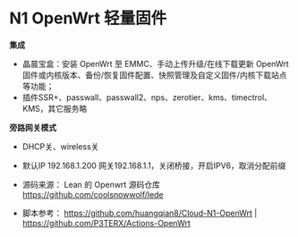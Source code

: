 # N1 OpenWrt 轻量固件

**集成**
- 晶晨宝盒：安装 OpenWrt 至 EMMC、手动上传升级/在线下载更新 OpenWrt 固件或内核版本、备份/恢复固件配置、快照管理及自定义固件/内核下载站点等功能；
- 插件SSR+、passwall、passwall2、nps、zerotier、kms、timectrol、KMS，其它服务略

**旁路网关模式**
- DHCP关、wireless关
- 默认IP 192.168.1.200 网关192.168.1.1，关闭桥接，开启IPV6，取消分配前缀

- 源码来源： Lean 的 Openwrt 源码仓库 https://github.com/coolsnowwolf/lede
- 脚本参考： https://github.com/huangqian8/Cloud-N1-OpenWrt | https://github.com/P3TERX/Actions-OpenWrt
